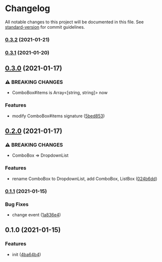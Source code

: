# Changelog

All notable changes to this project will be documented in this file. See [standard-version](https://github.com/conventional-changelog/standard-version) for commit guidelines.

### [0.3.2](https://github.com/BlackGlory/kiss-components/compare/v0.3.1...v0.3.2) (2021-01-21)

### [0.3.1](https://github.com/BlackGlory/kiss-components/compare/v0.3.0...v0.3.1) (2021-01-20)

## [0.3.0](https://github.com/BlackGlory/kiss-components/compare/v0.2.0...v0.3.0) (2021-01-17)


### ⚠ BREAKING CHANGES

* ComboBox#items is Array<[string, string]> now

### Features

* modify ComboBox#items signature ([5bed853](https://github.com/BlackGlory/kiss-components/commit/5bed8532ad4a18178d8f612a1f3ef9a4beefe88d))

## [0.2.0](https://github.com/BlackGlory/kiss-components/compare/v0.1.1...v0.2.0) (2021-01-17)


### ⚠ BREAKING CHANGES

* ComboBox => DropdownList

### Features

* rename ComboBox to DropdownList, add ComboBox, ListBox ([024b6dd](https://github.com/BlackGlory/kiss-components/commit/024b6dd35c66e231603ec330484eb562db274f1e))

### [0.1.1](https://github.com/BlackGlory/kiss-components/compare/v0.1.0...v0.1.1) (2021-01-15)


### Bug Fixes

* change event ([1a836e4](https://github.com/BlackGlory/kiss-components/commit/1a836e4abb12ec3536eba0eaadf0590da192d0ef))

## 0.1.0 (2021-01-15)


### Features

* init ([4ba64b4](https://github.com/BlackGlory/kiss-components/commit/4ba64b405a4945a71741333a91ef70963677df4d))
